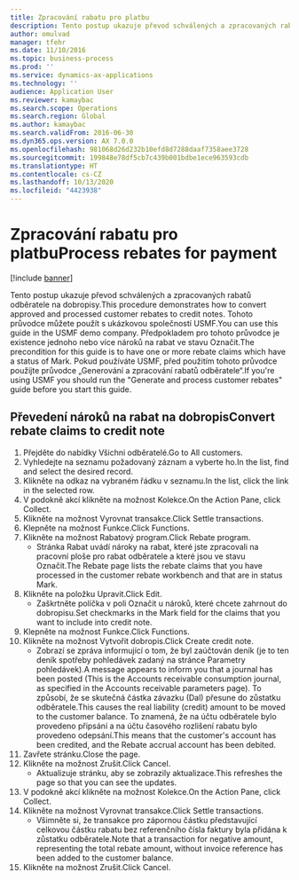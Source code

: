 ```yaml
---
title: Zpracování rabatu pro platbu
description: Tento postup ukazuje převod schválených a zpracovaných rabatů odběratele na dobropisy.
author: omulvad
manager: tfehr
ms.date: 11/10/2016
ms.topic: business-process
ms.prod: ''
ms.service: dynamics-ax-applications
ms.technology: ''
audience: Application User
ms.reviewer: kamaybac
ms.search.scope: Operations
ms.search.region: Global
ms.author: kamaybac
ms.search.validFrom: 2016-06-30
ms.dyn365.ops.version: AX 7.0.0
ms.openlocfilehash: 981068d26d232b10efd8d7288daaf7358aee3728
ms.sourcegitcommit: 199848e78df5cb7c439b001bdbe1ece963593cdb
ms.translationtype: HT
ms.contentlocale: cs-CZ
ms.lasthandoff: 10/13/2020
ms.locfileid: "4423938"
---
```

# <a name="process-rebates-for-payment"></a><span data-ttu-id="e5ed0-103">Zpracování rabatu pro platbu</span><span class="sxs-lookup"><span data-stu-id="e5ed0-103">Process rebates for payment</span></span>

[!include [banner](../../includes/banner.md)]

<span data-ttu-id="e5ed0-104">Tento postup ukazuje převod schválených a zpracovaných rabatů odběratele na dobropisy.</span><span class="sxs-lookup"><span data-stu-id="e5ed0-104">This procedure demonstrates how to convert approved and processed customer rebates to credit notes.</span></span> <span data-ttu-id="e5ed0-105">Tohoto průvodce můžete použít s ukázkovou společností USMF.</span><span class="sxs-lookup"><span data-stu-id="e5ed0-105">You can use this guide in the USMF demo company.</span></span> <span data-ttu-id="e5ed0-106">Předpokladem pro tohoto průvodce je existence jednoho nebo více nároků na rabat ve stavu Označit.</span><span class="sxs-lookup"><span data-stu-id="e5ed0-106">The precondition for this guide is to have one or more rebate claims which have a status of Mark.</span></span> <span data-ttu-id="e5ed0-107">Pokud používáte USMF, před použitím tohoto průvodce použijte průvodce „Generování a zpracování rabatů odběratele“.</span><span class="sxs-lookup"><span data-stu-id="e5ed0-107">If you're using USMF you should run the "Generate and process customer rebates" guide before you start this guide.</span></span>


## <a name="convert-rebate-claims-to-credit-note"></a><span data-ttu-id="e5ed0-108">Převedení nároků na rabat na dobropis</span><span class="sxs-lookup"><span data-stu-id="e5ed0-108">Convert rebate claims to credit note</span></span>
1. <span data-ttu-id="e5ed0-109">Přejděte do nabídky Všichni odběratelé.</span><span class="sxs-lookup"><span data-stu-id="e5ed0-109">Go to All customers.</span></span>
2. <span data-ttu-id="e5ed0-110">Vyhledejte na seznamu požadovaný záznam a vyberte ho.</span><span class="sxs-lookup"><span data-stu-id="e5ed0-110">In the list, find and select the desired record.</span></span>
3. <span data-ttu-id="e5ed0-111">Klikněte na odkaz na vybraném řádku v seznamu.</span><span class="sxs-lookup"><span data-stu-id="e5ed0-111">In the list, click the link in the selected row.</span></span>
4. <span data-ttu-id="e5ed0-112">V podokně akcí klikněte na možnost Kolekce.</span><span class="sxs-lookup"><span data-stu-id="e5ed0-112">On the Action Pane, click Collect.</span></span>
5. <span data-ttu-id="e5ed0-113">Klikněte na možnost Vyrovnat transakce.</span><span class="sxs-lookup"><span data-stu-id="e5ed0-113">Click Settle transactions.</span></span>
6. <span data-ttu-id="e5ed0-114">Klepněte na možnost Funkce.</span><span class="sxs-lookup"><span data-stu-id="e5ed0-114">Click Functions.</span></span>
7. <span data-ttu-id="e5ed0-115">Klikněte na možnost Rabatový program.</span><span class="sxs-lookup"><span data-stu-id="e5ed0-115">Click Rebate program.</span></span>
    * <span data-ttu-id="e5ed0-116">Stránka Rabat uvádí nároky na rabat, které jste zpracovali na pracovní ploše pro rabat odběratele a které jsou ve stavu Označit.</span><span class="sxs-lookup"><span data-stu-id="e5ed0-116">The Rebate page lists the rebate claims that you have processed in the customer rebate workbench and that are in status Mark.</span></span>    
8. <span data-ttu-id="e5ed0-117">Klikněte na položku Upravit.</span><span class="sxs-lookup"><span data-stu-id="e5ed0-117">Click Edit.</span></span>
    * <span data-ttu-id="e5ed0-118">Zaškrtněte políčka v poli Označit u nároků, které chcete zahrnout do dobropisu.</span><span class="sxs-lookup"><span data-stu-id="e5ed0-118">Set checkmarks in the Mark field for the claims that you want to include into credit note.</span></span>   
9. <span data-ttu-id="e5ed0-119">Klepněte na možnost Funkce.</span><span class="sxs-lookup"><span data-stu-id="e5ed0-119">Click Functions.</span></span>
10. <span data-ttu-id="e5ed0-120">Klikněte na možnost Vytvořit dobropis.</span><span class="sxs-lookup"><span data-stu-id="e5ed0-120">Click Create credit note.</span></span>
    * <span data-ttu-id="e5ed0-121">Zobrazí se zpráva informující o tom, že byl zaúčtován deník (je to ten deník spotřeby pohledávek zadaný na stránce Parametry pohledávek).</span><span class="sxs-lookup"><span data-stu-id="e5ed0-121">A message appears to inform you that a journal has been posted (This is the Accounts receivable consumption journal, as specified in the Accounts receivable parameters page).</span></span> <span data-ttu-id="e5ed0-122">To způsobí, že se skutečná částka závazku (Dal) přesune do zůstatku odběratele.</span><span class="sxs-lookup"><span data-stu-id="e5ed0-122">This causes the real liability (credit) amount to be moved to the customer balance.</span></span> <span data-ttu-id="e5ed0-123">To znamená, že na účtu odběratele bylo provedeno připsání a na účtu časového rozlišení rabatu bylo provedeno odepsání.</span><span class="sxs-lookup"><span data-stu-id="e5ed0-123">This means that the customer's account has been credited, and the Rebate accrual account has been debited.</span></span>  
11. <span data-ttu-id="e5ed0-124">Zavřete stránku.</span><span class="sxs-lookup"><span data-stu-id="e5ed0-124">Close the page.</span></span>
12. <span data-ttu-id="e5ed0-125">Klikněte na možnost Zrušit.</span><span class="sxs-lookup"><span data-stu-id="e5ed0-125">Click Cancel.</span></span>
    * <span data-ttu-id="e5ed0-126">Aktualizuje stránku, aby se zobrazily aktualizace.</span><span class="sxs-lookup"><span data-stu-id="e5ed0-126">This refreshes the page so that you can see the updates.</span></span>  
13. <span data-ttu-id="e5ed0-127">V podokně akcí klikněte na možnost Kolekce.</span><span class="sxs-lookup"><span data-stu-id="e5ed0-127">On the Action Pane, click Collect.</span></span>
14. <span data-ttu-id="e5ed0-128">Klikněte na možnost Vyrovnat transakce.</span><span class="sxs-lookup"><span data-stu-id="e5ed0-128">Click Settle transactions.</span></span>
    * <span data-ttu-id="e5ed0-129">Všimněte si, že transakce pro zápornou částku představující celkovou částku rabatu bez referenčního čísla faktury byla přidána k zůstatku odběratele.</span><span class="sxs-lookup"><span data-stu-id="e5ed0-129">Note that a transaction for negative amount, representing the total rebate amount, without invoice reference has been added to the customer balance.</span></span>   
15. <span data-ttu-id="e5ed0-130">Klikněte na možnost Zrušit.</span><span class="sxs-lookup"><span data-stu-id="e5ed0-130">Click Cancel.</span></span>

